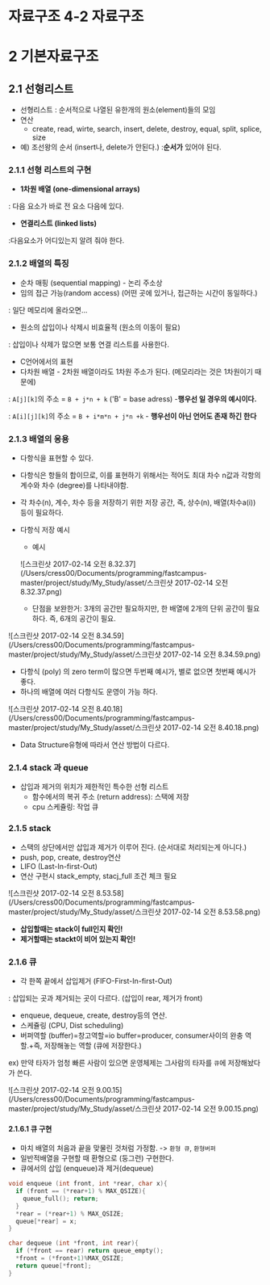 # 자료구조 4-2 자료구조

# 2 기본자료구조

## 2.1 선형리스트

- 선형리스트 : 순서적으로 나열된 유한개의 원소(element)들의 모임
- 연산
  - create, read, wirte, search, insert, delete, destroy, equal, split, splice, size
- 예) 조선왕의 순서 (insert나, delete가 안된다.) :**순서가** 있어야 된다. 

### 2.1.1 선형 리스트의 구현

- **1차원 배열 (one-dimensional arrays)**

: 다음 요소가 바로 전 요소 다음에 있다. 

- **연결리스트 (linked lists)**

:다음요소가 어디있는지 알려 줘야 한다.

### 2.1.2 배열의 특징

- 순차 매핑 (sequential mapping) - 논리 주소상
- 임의 접근 가능(random access) (어떤 곳에 있거나, 접근하는 시간이 동일하다.)

: 일단 메모리에 올라오면...

- 원소의 삽입이나 삭제시 비효율적 (원소의 이동이 필요)

: 삽입이나 삭제가 많으면 보통 연결 리스트를 사용한다. 

- C언어에서의 표현
- 다차원 배열 - 2차원 배열이라도 1차원 주소가 된다. (메모리라는 것은 1차원이기 때문에)

: `A[j][k]`의 주소 = `B + j*n + k` ('B' = base adress) -**행우선 일 경우의 예시이다.**

: `A[i][j][k]`의 주소 = `B + i*m*n + j*n +k`  - **행우선이 아닌 언어도 존재 하긴 한다**

### 2.1.3 배열의 응용

- 다항식을 표현할 수 있다. 

- 다항식은 항들의 합이므로, 이를 표현하기 위해서는 적어도 최대 차수 n값과 각항의 계수와 차수 (degree)를 나타내야함.

- 각 차수(n), 계수, 차수 등을 저장하기 위한 저장 공간, 즉, 상수(n), 배열(차수a(i)) 등이 필요하다. 

- 다항식 저장 예시

  - 예시

  ![스크린샷 2017-02-14 오전 8.32.37](/Users/cress00/Documents/programming/fastcampus-master/project/study/My_Study/asset/스크린샷 2017-02-14 오전 8.32.37.png)

  - 단점을 보완한거: 3개의 공간만 필요하지만, 한 배열에 2개의 단위 공간이 필요하다. 즉, 6개의 공간이 필요. 

![스크린샷 2017-02-14 오전 8.34.59](/Users/cress00/Documents/programming/fastcampus-master/project/study/My_Study/asset/스크린샷 2017-02-14 오전 8.34.59.png)

- 다항식 (poly) 의 zero term이 많으면 두번째 예시가, 별로 없으면 첫번째 예시가 좋다. 
- 하나의 배열에 여러 다항식도 운영이 가능 하다. 

![스크린샷 2017-02-14 오전 8.40.18](/Users/cress00/Documents/programming/fastcampus-master/project/study/My_Study/asset/스크린샷 2017-02-14 오전 8.40.18.png)

- Data Structure유형에 따라서 연산 방법이 다르다.

### 2.1.4 stack 과 queue

- 삽입과 제거의 위치가 제한적인 특수한 선형 리스트
  - 함수에서의 복귀 주소 (return address): 스택에 저장
  - cpu 스케쥴링: 작업 큐

### 2.1.5 stack	

- 스택의 상단에서만 삽입과 제거가 이루어 진다. (순서대로 처리되는게 아니다.)
- push, pop, create, destroy연산
- LIFO (Last-In-first-Out)
- 연산 구현시 stack_empty, stacj_full 조건 체크 필요

![스크린샷 2017-02-14 오전 8.53.58](/Users/cress00/Documents/programming/fastcampus-master/project/study/My_Study/asset/스크린샷 2017-02-14 오전 8.53.58.png)

- **삽입할때는 stack이 full인지 확인!**
- **제거할때는 stackt이 비어 있는지 확인!**

### 2.1.6 큐

- 각 한쪽 끝에서 삽입제거 (FIFO-First-In-first-Out)

: 삽입되는 곳과 제거되는 곳이 다르다. (삽입이 rear, 제거가 front)

- enqueue, dequeue, create, destroy등의 연산. 
- 스케쥴링 (CPU, Dist scheduling)
- 버퍼역할 (buffer)=창고역할=io buffer=producer, consumer사이의 완충 역할.+즉, 저장해놓는 역할 (큐에 저장한다.)

ex) 만약 타자가 엄청 빠른 사람이 있으면 운영체제는 그사람의 타자를 `큐`에 저장해놨다가 쓴다.

![스크린샷 2017-02-14 오전 9.00.15](/Users/cress00/Documents/programming/fastcampus-master/project/study/My_Study/asset/스크린샷 2017-02-14 오전 9.00.15.png)

#### 2.1.6.1 큐 구현

- 마치 배열의 처음과 끝을 맞물린 것처럼 가정함.  -> `환형 큐`, `환형버퍼`
- 일반적배열을 구현할 때 환형으로 (둥그런) 구현한다. 
- 큐에서의 삽입 (enqueue)과 제거(dequeue)

```c
void enqueue (int front, int *rear, char x){
  if (front == (*rear+1) % MAX_QSIZE){
    queue_full(); return;
  }
  *rear = (*rear+1) % MAX_QSIZE;
  queue[*rear] = x;
}

char dequeue (int *front, int rear){
  if (*front == rear) return queue_empty();
  *front = (*front+1)%MAX_QSIZE;
  return queue[*front];
}
```

